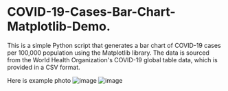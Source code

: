# COVID-19-Cases-Bar-Chart-Matplotlib-Demo.
This is a simple Python script that generates a bar chart of COVID-19 cases per 100,000 population using the Matplotlib library. The data is sourced from the World Health Organization's COVID-19 global table data, which is provided in a CSV format.


Here is example photo 
![image](https://user-images.githubusercontent.com/53118042/235353440-43dbd1a6-1389-454c-9bf2-906a3d0fcdb8.png)
![image](https://user-images.githubusercontent.com/53118042/235353451-885bed62-ea88-4ebf-9b15-4d2e0ce7307d.png)

